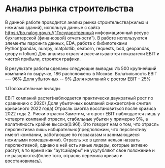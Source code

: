 # Анализ рынка строительства

В данной работе проводится анализ рынка строительства(жилых и нежилых зданий), используя данные с сайта  https://bo.nalog.gov.ru/("Государственный информационный ресурс бухгалтерской (финансовой) отчетности"). 
В работе используются элементы парсинга данных, EDA, работа с бибилотеками Python(pandas, numpy, matplotlib, seaborn, requests, bs4, geopandas, geopy и folium)
Для анализа отрасли рассчитываются показатели EBIT и чистой прибыли, строятся графики.

В результате работы сделаны следующие выводы:
Из 500 крупнейший компаний по выручке, 186 расположены в Москве.
Волатильность EBIT  ---  96%
Доля убыточных  -- 9%
Доля компаний с ростом EBIT - 25%


1.Положительные выводы:

EBIT компаний растет(наблюдается практически двукратный рост по сравнению с 2020)
Доля убыточных компаний снижается(не считая кризисного 2022 года)
Отрасль смогла восстановиться после кризиса 2022 года
2. Риски отрасли
Заметим, что рост EBIT наблюдается лишь у четверти компаний отрасли, стабильные убытки у примерно 9%, а волатилность крайне высока(0.96!).
Это говорит нам о том, что отрасль перспективна лишь избирательно(предположим, что перспективу имеют компании, работающие по госзаказам и занимающиеся нежилыми помещениями). Отрасль же в целом нельзя назвать перспективной, однако в ней есть явные лидеры, которые активно растут, в то время как "аутсайдеры" не усугубляют свое положение и не разоряются(более того, отрасль пережила кризис и восстановилась).


